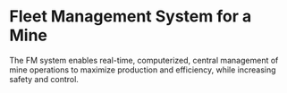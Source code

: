 # Fleet Management System for a Mine

The FM system enables real-time, computerized, central management of mine operations to maximize production and efficiency, while increasing safety and control.